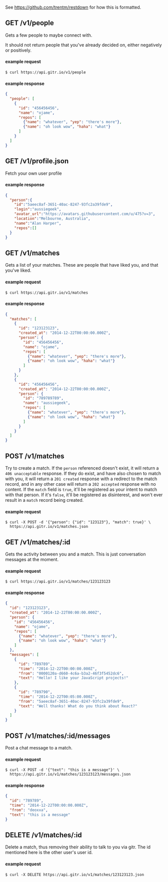 See https://github.com/trentm/restdown for how this is formatted.

## GET /v1/people

Gets a few people to maybe connect with.

It should not return people that you've already decided on, either negatively
or positively.

#### example request

```
$ curl https://api.gitr.io/v1/people
```

#### example response

```json
{
  "people": [
    {
      "id": "456456456",
      "name": "ojame",
      "repos": [
        {"name": "whatever", "yep": "there's more"},
        {"name": "oh look wow", "haha": "what"}
      ]
    }
  ]
}
```

## GET /v1/profile.json

Fetch your own user profile

#### example response

```json
{
  "person":{
    "id":"5aeec8af-3651-40ac-8247-93fc2a39fde9",
    "login":"aussiegeek",
    "avatar_url":"https://avatars.githubusercontent.com/u/475?v=3",
    "location":"Melbourne, Australia",
    "name":"Alan Harper",
    "repos":[]
  }
}
```

## GET /v1/matches

Gets a list of your matches. These are people that have liked you, and that
you've liked.

#### example request

```
$ curl https://api.gitr.io/v1/matches
```

#### example response

```json
{
  "matches": [
    {
      "id": "123123123",
      "created_at": "2014-12-22T00:00:00.000Z",
      "person": {
        "id": "456456456",
        "name": "ojame",
        "repos": [
          {"name": "whatever", "yep": "there's more"},
          {"name": "oh look wow", "haha": "what"}
        ]
      }
    },
    {
      "id": "456456456",
      "created_at": "2014-12-22T00:00:00.000Z",
      "person": {
        "id": "789789789",
        "name": "aussiegeek",
        "repos": [
          {"name": "whatever", "yep": "there's more"},
          {"name": "oh look wow", "haha": "what"}
        ]
      }
    }
  ]
}
```

## POST /v1/matches

Try to create a match. If the `person` referenced doesn't exist, it will return
a `406 unacceptable` response. If they do exist, and have also chosen to match
with you, it will return a `201 created` response with a redirect to the match
record, and in any other case will return a `202 accepted` response with no
content. If the `match` field is `true`, it'll be registered as your intent to
match with that person. If it's `false`, it'll be registered as disinterest, and
won't ever result in a `match` record being created.

#### example request

```
$ curl -X POST -d '{"person": {"id": "123123"}, "match": true}' \
  https://api.gitr.io/v1/matches.json
```

## GET /v1/matches/:id

Gets the activity between you and a match. This is just conversation messages at
the moment.

#### example request

```
$ curl https://api.gitr.io/v1/matches/123123123
```

#### example response

```json
{
  "id": "123123123",
  "created_at": "2014-12-22T00:00:00.000Z",
  "person": {
    "id": "456456456",
    "name": "ojame",
    "repos": [
      {"name": "whatever", "yep": "there's more"},
      {"name": "oh look wow", "haha": "what"}
    ]
  },
  "messages": [
    {
      "id": "789789",
      "time": "2014-12-22T00:00:00.000Z",
      "from": "0000120a-d660-4c6a-b3a2-46f3f5452dc6",
      "text": "Hello! I like your JavaScript projects!"
    },
    {
      "id": "789790",
      "time": "2014-12-22T00:05:00.000Z",
      "from": "5aeec8af-3651-40ac-8247-93fc2a39fde9",
      "text": "Well thanks! What do you think about React?"
    }
  ]
}
```

## POST /v1/matches/:id/messages

Post a chat message to a match.

#### example request

```
$ curl -X POST -d '{"text": "this is a message"}' \
  https://api.gitr.io/v1/matches/123123123/messages.json
```

#### example response

```json
{
  "id": "789789",
  "time": "2014-12-22T00:00:00.000Z",
  "from": "deoxxa",
  "text": "this is a message"
}
```

## DELETE /v1/matches/:id

Delete a match, thus removing their ability to talk to you via gitr. The id mentioned here is the other user's user id.

#### example request

```
$ curl -X DELETE https://api.gitr.io/v1/matches/123123123.json
```
